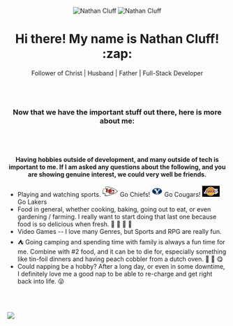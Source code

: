<p align="center">
  <img src='https://avatars.githubusercontent.com/u/79126599?v=4' alt="Nathan Cluff" width="25%" height="auto"/>
  <img src='https://purenspiration.com/DIST/CSS/Images/my-headshot.jpg' alt="Nathan Cluff" width="25%" height="auto"/>
</p>
<h1 align="center"> Hi there! My name is Nathan Cluff! :zap: </h1>
<p align="center">Follower of Christ | Husband | Father | Full-Stack Developer</p>
<br><br>
<h3 align="center">Now that we have the important stuff out there, here is more about me:</h3>
<br><br>

<h4 align="center">Having hobbies outside of development, and many outside of tech is important to me.  If I am asked any questions about the following, and you are showing genuine interest, we could very well be friends.</h4>
<ul>
  <li>Playing and watching sports. <img src='/Images/Chiefs-logo.jpg' style='height: 25px; width: auto;' alt='Kansas City Chiefs Logo'/> Go Chiefs! <img src='/Images/byu-logo.jpg' style='height: 25px; width: auto;' alt='BYU Logo'/> Go Cougars! <img src='/Images/la-lakers-logo.jpg' style='height: 25px; width: auto;' alt='Los Angeles Lakers Logo'/> Go Lakers</li>
  <li>Food in general, whether cooking, baking, going out to eat, or even gardening / farming.  I really want to start doing that last one because food is so delicious when fresh. 🍔 🍕 🍰 🌮</li>
  <li>Video Games -- I love many Genres, but Sports and RPG are really fun.</li>
  <li> ⛺ Going camping and spending time with family is always a fun time for me.  Combine with #2 food, and it can be to die for, especially something like tin-foil dinners and having peach cobbler from a dutch oven. 🍑 🥧 😋</li>
  <li>Could napping be a hobby?  After a long day, or even in some downtime, I definitely love me a good nap to be able to re-charge and get right back into life. 😜</li>
  
</ul>

<br><br>

![](https://komarev.com/ghpvc/?username=ncluff003&color=ffd700&style=plastic&label=Profile+Views)

<!--
**ncluff003/ncluff003** is a ✨ _special_ ✨ repository because its `README.md` (this file) appears on your GitHub profile.

Here are some ideas to get you started:

- 🔭 I’m currently working on ...
- 🌱 I’m currently learning ...
- 👯 I’m looking to collaborate on ...
- 🤔 I’m looking for help with ...
- 💬 Ask me about ...
- 📫 How to reach me: ...
- 😄 Pronouns: ...
- ⚡ Fun fact: ...
-->
